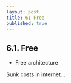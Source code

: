 ```yaml
---
layout: post
title: 61-Free
published: true
---
```

## 6.1. Free

- Free architecture

Sunk costs in internet...
